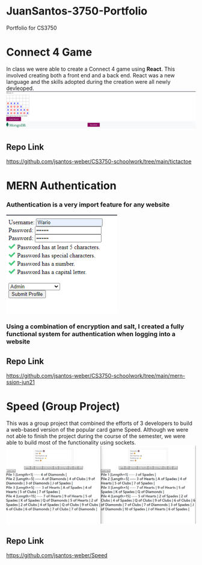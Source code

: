 # JuanSantos-3750-Portfolio
Portfolio for CS3750

# Connect 4 Game
In class we were able to create a Connect 4 game using **React**. This involved creating both a front end and a back end. React was a new language and the skills adopted during the creation were all newly devleoped. 
![Connect 4](https://github.com/jsantos-weber/JuanSantos-3750-Portfolio/blob/main/img/Game%20Over.png)
## Repo Link
https://github.com/jsantos-weber/CS3750-schoolwork/tree/main/tictactoe

# MERN Authentication
### Authentication is a very import feature for any website 
![Registration Filled Out](https://github.com/jsantos-weber/JuanSantos-3750-Portfolio/blob/main/img/RegisterFilledOut.png)
### Using a combination of encryption and salt, I created a fully functional system for authentication when logging into a website
## Repo Link
https://github.com/jsantos-weber/CS3750-schoolwork/tree/main/mern-ssion-jun21

# Speed (Group Project)
This was a group project that combined the efforts of 3 developers to build a web-based version of the popular card game Speed. Although we were not able to finish the project during the course of the semester, we were able to build most of the functionality using sockets. 
![Speed](https://github.com/jsantos-weber/JuanSantos-3750-Portfolio/blob/main/img/Speed.png)

## Repo Link
https://github.com/jsantos-weber/Speed
